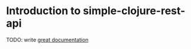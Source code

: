 # Introduction to simple-clojure-rest-api

TODO: write [great documentation](http://jacobian.org/writing/what-to-write/)
